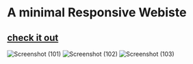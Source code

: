 # A minimal Responsive Webiste
## [check it out](https://aayushparekhh.github.io/responsive-wb-1/)
![Screenshot (101)](https://user-images.githubusercontent.com/64417892/116804196-869fbb00-ab3a-11eb-999d-f1249e395522.png)
![Screenshot (102)](https://user-images.githubusercontent.com/64417892/116804200-93bcaa00-ab3a-11eb-887a-249ca1f142d2.png)
![Screenshot (103)](https://user-images.githubusercontent.com/64417892/116804202-9ddea880-ab3a-11eb-98f6-ce9c3f0d3d72.png)
